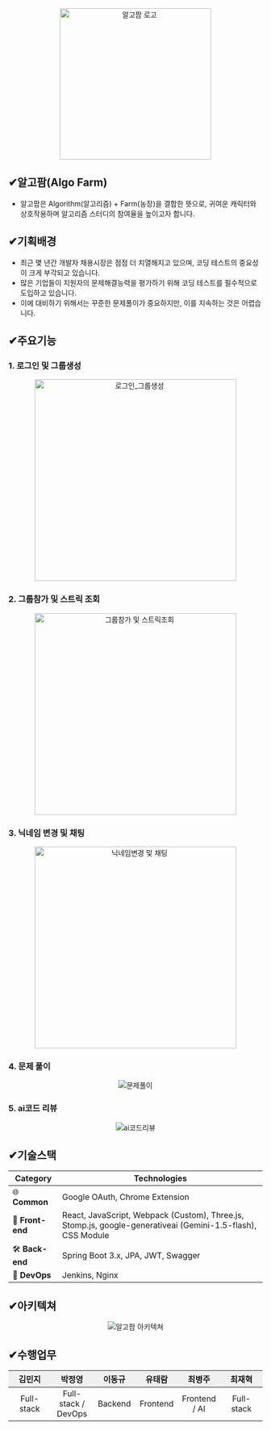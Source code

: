   <div align="center">
    <img src="https://github.com/user-attachments/assets/972c20fc-0a9f-481e-b542-be99288ef9ab" alt="알고팜 로고" width="300">
  </div>

## ✔알고팜(Algo Farm)
- 알고팜은 Algorithm(알고리즘) + Farm(농장)을 결합한 뜻으로, 귀여운 캐릭터와 상호작용하며 알고리즘 스터디의 참여율을 높이고자 합니다.

## ✔기획배경
  - 최근 몇 년간 개발자 채용시장은 점점 더 치열해지고 있으며, 코딩 테스트의 중요성이 크게 부각되고 있습니다.  
  - 많은 기업들이 지원자의 문제해결능력을 평가하기 위해 코딩 테스트를 필수적으로 도입하고 있습니다.  
  - 이에 대비하기 위해서는 꾸준한 문제풀이가 중요하지만, 이를 지속하는 것은 어렵습니다.  

## ✔주요기능
### 1. 로그인 및 그룹생성
   <div align="center">
      <img src="https://github.com/user-attachments/assets/03c35994-7aa0-4677-88a3-c86bc437a59f" alt="로그인_그룹생성" width="400">
   </div>

### 2. 그룹참가 및 스트릭 조회
   <div align="center">
      <img src="https://github.com/user-attachments/assets/5d1737fe-623b-47b9-b2c6-341dad8cd880" alt="그룹참가 및 스트릭조회" width="400">
   </div>

### 3. 닉네임 변경 및 채팅
   <div align="center">
      <img src="https://github.com/user-attachments/assets/06712f9c-8bfe-4c21-94d0-139100fccf78" alt="닉네임변경 및 채팅" width="400">
   </div>

### 4. 문제 풀이
   <div align="center">
      <img src="https://github.com/user-attachments/assets/c8be84d5-085f-46c6-a17c-e6d0d97b0bea" alt="문제풀이">
   </div>

### 5. ai코드 리뷰
   <div align="center">
      <img src="https://github.com/user-attachments/assets/aaa40f98-61b0-488e-beef-6aa4890e81e9" alt="ai코드리뷰">
   </div>

## ✔기술스택
| **Category** | **Technologies**                                                                 |
|--------------|----------------------------------------------------------------------------------|
| 🌐 **Common**  | Google OAuth, Chrome Extension                                                   |
| 🎨 **Front-end** | React, JavaScript, Webpack (Custom), Three.js, Stomp.js, google-generativeai (Gemini-1.5-flash), CSS Module |
| 🛠️ **Back-end**  | Spring Boot 3.x, JPA, JWT, Swagger                                              |
| 🚀 **DevOps**    | Jenkins, Nginx                                                                 |

## ✔아키텍쳐
<div align="center">
      <img src="https://github.com/user-attachments/assets/5ff75303-9ea6-4136-b10d-4997593eeea2" alt="알고팜 아키텍쳐">
</div>

## ✔수행업무
<table style="width: 100%; border-collapse: collapse;">
  <thead>
    <tr style="background-color: #f0f0f0;">
      <th style="text-align: center; width: 16.66%;">김민지</th>
      <th style="text-align: center; width: 16.66%;">박정영</th>
      <th style="text-align: center; width: 16.66%;">이동규</th>
      <th style="text-align: center; width: 16.66%;">유태람</th>
      <th style="text-align: center; width: 16.66%;">최병주</th>
      <th style="text-align: center; width: 16.66%;">최재혁</th>
    </tr>
  </thead>
  <tbody>
    <tr>
      <td style="text-align: center;">Full-stack</td>
      <td style="text-align: center;">Full-stack / DevOps</td>
      <td style="text-align: center;">Backend</td>
      <td style="text-align: center;">Frontend</td>
      <td style="text-align: center;">Frontend / AI</td>
      <td style="text-align: center;">Full-stack</td>
    </tr>
  </tbody>
</table>
